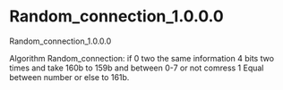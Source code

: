 # Random_connection_1.0.0.0
Random_connection_1.0.0.0

Algorithm Random_connection:
if 0 two the same information 4 bits two times and take 160b to 159b and between 0-7 or not comress 1 Equal between number or else to 161b.
